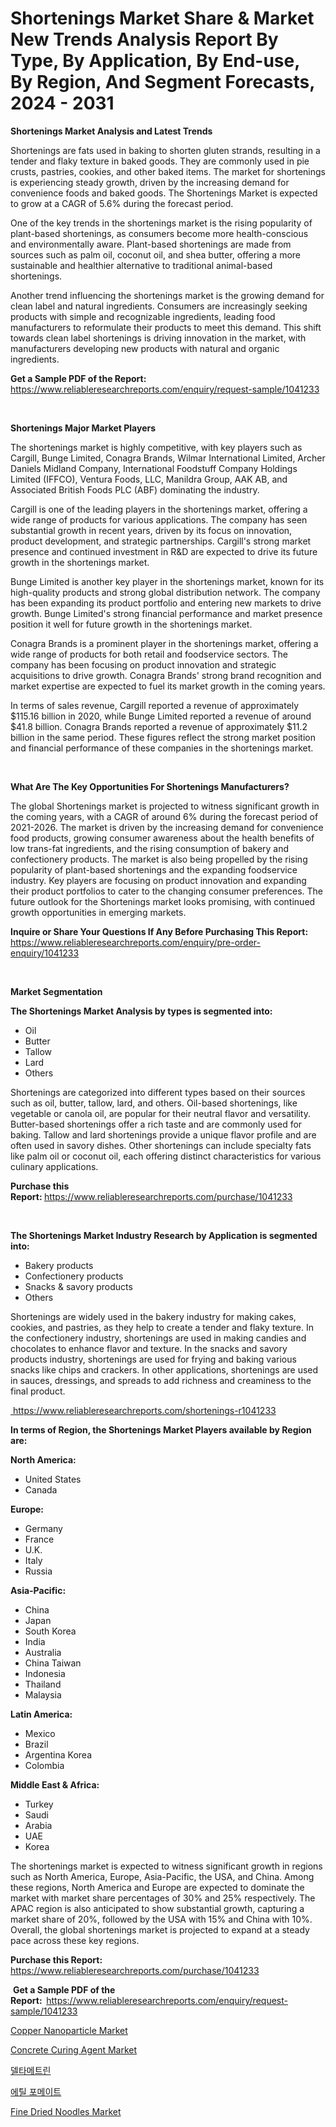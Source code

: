 <p><h1>Shortenings Market Share & Market New Trends Analysis Report By Type, By Application, By End-use, By Region, And Segment Forecasts, 2024 - 2031</h1></p><p><strong>Shortenings Market Analysis and Latest Trends</strong></p>
<p><p>Shortenings are fats used in baking to shorten gluten strands, resulting in a tender and flaky texture in baked goods. They are commonly used in pie crusts, pastries, cookies, and other baked items. The market for shortenings is experiencing steady growth, driven by the increasing demand for convenience foods and baked goods. The Shortenings Market is expected to grow at a CAGR of 5.6% during the forecast period.</p><p>One of the key trends in the shortenings market is the rising popularity of plant-based shortenings, as consumers become more health-conscious and environmentally aware. Plant-based shortenings are made from sources such as palm oil, coconut oil, and shea butter, offering a more sustainable and healthier alternative to traditional animal-based shortenings.</p><p>Another trend influencing the shortenings market is the growing demand for clean label and natural ingredients. Consumers are increasingly seeking products with simple and recognizable ingredients, leading food manufacturers to reformulate their products to meet this demand. This shift towards clean label shortenings is driving innovation in the market, with manufacturers developing new products with natural and organic ingredients.</p></p>
<p><strong>Get a Sample PDF of the Report:&nbsp;</strong> <a href="https://www.reliableresearchreports.com/enquiry/request-sample/1041233">https://www.reliableresearchreports.com/enquiry/request-sample/1041233</a></p>
<p>&nbsp;</p>
<p><strong>Shortenings Major Market Players</strong></p>
<p><p>The shortenings market is highly competitive, with key players such as Cargill, Bunge Limited, Conagra Brands, Wilmar International Limited, Archer Daniels Midland Company, International Foodstuff Company Holdings Limited (IFFCO), Ventura Foods, LLC, Manildra Group, AAK AB, and Associated British Foods PLC (ABF) dominating the industry.</p><p>Cargill is one of the leading players in the shortenings market, offering a wide range of products for various applications. The company has seen substantial growth in recent years, driven by its focus on innovation, product development, and strategic partnerships. Cargill's strong market presence and continued investment in R&D are expected to drive its future growth in the shortenings market.</p><p>Bunge Limited is another key player in the shortenings market, known for its high-quality products and strong global distribution network. The company has been expanding its product portfolio and entering new markets to drive growth. Bunge Limited's strong financial performance and market presence position it well for future growth in the shortenings market.</p><p>Conagra Brands is a prominent player in the shortenings market, offering a wide range of products for both retail and foodservice sectors. The company has been focusing on product innovation and strategic acquisitions to drive growth. Conagra Brands' strong brand recognition and market expertise are expected to fuel its market growth in the coming years.</p><p>In terms of sales revenue, Cargill reported a revenue of approximately $115.16 billion in 2020, while Bunge Limited reported a revenue of around $41.8 billion. Conagra Brands reported a revenue of approximately $11.2 billion in the same period. These figures reflect the strong market position and financial performance of these companies in the shortenings market.</p></p>
<p>&nbsp;</p>
<p><strong>What Are The Key Opportunities For Shortenings Manufacturers?</strong></p>
<p><p>The global Shortenings market is projected to witness significant growth in the coming years, with a CAGR of around 6% during the forecast period of 2021-2026. The market is driven by the increasing demand for convenience food products, growing consumer awareness about the health benefits of low trans-fat ingredients, and the rising consumption of bakery and confectionery products. The market is also being propelled by the rising popularity of plant-based shortenings and the expanding foodservice industry. Key players are focusing on product innovation and expanding their product portfolios to cater to the changing consumer preferences. The future outlook for the Shortenings market looks promising, with continued growth opportunities in emerging markets.</p></p>
<p><strong>Inquire or Share Your Questions If Any Before Purchasing This Report:</strong> <a href="https://www.reliableresearchreports.com/enquiry/pre-order-enquiry/1041233">https://www.reliableresearchreports.com/enquiry/pre-order-enquiry/1041233</a></p>
<p>&nbsp;</p>
<p><strong>Market Segmentation</strong></p>
<p><strong>The Shortenings Market Analysis by types is segmented into:</strong></p>
<p><ul><li>Oil</li><li>Butter</li><li>Tallow</li><li>Lard</li><li>Others</li></ul></p>
<p><p>Shortenings are categorized into different types based on their sources such as oil, butter, tallow, lard, and others. Oil-based shortenings, like vegetable or canola oil, are popular for their neutral flavor and versatility. Butter-based shortenings offer a rich taste and are commonly used for baking. Tallow and lard shortenings provide a unique flavor profile and are often used in savory dishes. Other shortenings can include specialty fats like palm oil or coconut oil, each offering distinct characteristics for various culinary applications.</p></p>
<p><strong>Purchase this Report:&nbsp;</strong><a href="https://www.reliableresearchreports.com/purchase/1041233">https://www.reliableresearchreports.com/purchase/1041233</a></p>
<p>&nbsp;</p>
<p><strong>The Shortenings Market Industry Research by Application is segmented into:</strong></p>
<p><ul><li>Bakery products</li><li>Confectionery products</li><li>Snacks & savory products</li><li>Others</li></ul></p>
<p><p>Shortenings are widely used in the bakery industry for making cakes, cookies, and pastries, as they help to create a tender and flaky texture. In the confectionery industry, shortenings are used in making candies and chocolates to enhance flavor and texture. In the snacks and savory products industry, shortenings are used for frying and baking various snacks like chips and crackers. In other applications, shortenings are used in sauces, dressings, and spreads to add richness and creaminess to the final product.</p></p>
<p><a href="https://www.reliableresearchreports.com/shortenings-r1041233">&nbsp;https://www.reliableresearchreports.com/shortenings-r1041233</a></p>
<p><strong>In terms of Region, the Shortenings Market Players available by Region are:</strong></p>
<p>
    <p> <strong> North America: </strong>
        <ul>
            <li>United States</li>
            <li>Canada</li>
        </ul>
        </p> 
    <p> <strong> Europe: </strong>
        <ul>
            <li>Germany</li>
            <li>France</li>
            <li>U.K.</li>
            <li>Italy</li>
            <li>Russia</li>
        </ul>
        </p> 
    <p> <strong> Asia-Pacific: </strong>
        <ul>
            <li>China</li>
            <li>Japan</li>
            <li>South Korea</li>
            <li>India</li>
            <li>Australia</li>
            <li>China Taiwan</li>
            <li>Indonesia</li>
            <li>Thailand</li>
            <li>Malaysia</li>
        </ul>
        </p> 
    <p> <strong> Latin America: </strong>
        <ul>
            <li>Mexico</li>
            <li>Brazil</li>
            <li>Argentina Korea</li>
            <li>Colombia</li>
        </ul>
        </p> 
    <p> <strong> Middle East & Africa: </strong>
        <ul>
            <li>Turkey</li>
            <li>Saudi</li>
            <li>Arabia</li>
            <li>UAE</li>
            <li>Korea</li>
        </ul>
    </p>
    </p>
<p><p>The shortenings market is expected to witness significant growth in regions such as North America, Europe, Asia-Pacific, the USA, and China. Among these regions, North America and Europe are expected to dominate the market with market share percentages of 30% and 25% respectively. The APAC region is also anticipated to show substantial growth, capturing a market share of 20%, followed by the USA with 15% and China with 10%. Overall, the global shortenings market is projected to expand at a steady pace across these key regions.</p></p>
<p><strong>Purchase this Report: </strong><a href="https://www.reliableresearchreports.com/purchase/1041233">https://www.reliableresearchreports.com/purchase/1041233</a></p>
<p>&nbsp;<strong>Get a Sample PDF of the Report:&nbsp;&nbsp;</strong><a href="https://www.reliableresearchreports.com/enquiry/request-sample/1041233">https://www.reliableresearchreports.com/enquiry/request-sample/1041233</a></p>
<p><strong></strong></p>
<p><p><a href="https://issuu.com/reportprime-2/docs/copper-nanoparticle-market-size-2030.pptx">Copper Nanoparticle Market</a></p><p><a href="https://issuu.com/reportprime-2/docs/concrete-curing-agent-market-size-2030.pptx">Concrete Curing Agent Market</a></p><p><a href="https://github.com/royErdmtyan906778/Market-Research-Report-List-1/blob/main/463961616730.md">델타메트린</a></p><p><a href="https://github.com/idcefvhkdut6/Market-Research-Report-List-1/blob/main/947168216731.md">에틸 포메이트</a></p><p><a href="https://github.com/nicoletavirag/Market-Research-Report-List-2/blob/main/fine-dried-noodles-market.md">Fine Dried Noodles Market</a></p></p>
